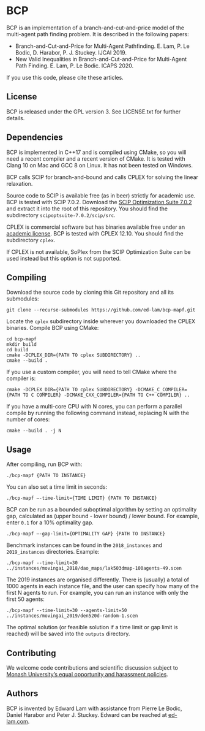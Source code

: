 BCP
===

BCP is an implementation of a branch-and-cut-and-price model of the multi-agent path finding problem. It is described in the following papers:

- Branch-and-Cut-and-Price for Multi-Agent Pathfinding. E. Lam, P. Le Bodic, D. Harabor, P. J. Stuckey. IJCAI 2019.
- New Valid Inequalities in Branch-and-Cut-and-Price for Multi-Agent Path Finding. E. Lam, P. Le Bodic. ICAPS 2020.

If you use this code, please cite these articles.

License
-------

BCP is released under the GPL version 3. See LICENSE.txt for further details. 

Dependencies
------------

BCP is implemented in C++17 and is compiled using CMake, so you will need a recent compiler and a recent version of CMake. It is tested with Clang 10 on Mac and GCC 8 on Linux. It has not been tested on Windows.

BCP calls SCIP for branch-and-bound and calls CPLEX for solving the linear relaxation.

Source code to SCIP is available free (as in beer) strictly for academic use. BCP is tested with SCIP 7.0.2. Download the [SCIP Optimization Suite 7.0.2](https://scip.zib.de) and extract it into the root of this repository. You should find the subdirectory `scipoptsuite-7.0.2/scip/src`.

CPLEX is commercial software but has binaries available free under an [academic license](https://developer.ibm.com/docloud/blog/2019/07/04/cplex-optimization-studio-for-students-and-academics/). BCP is tested with CPLEX 12.10. You should find the subdirectory `cplex`.

If CPLEX is not available, SoPlex from the SCIP Optimization Suite can be used instead but this option is not supported.

Compiling
---------

Download the source code by cloning this Git repository and all its submodules:
```
git clone --recurse-submodules https://github.com/ed-lam/bcp-mapf.git
```

Locate the `cplex` subdirectory inside wherever you downloaded the CPLEX binaries. Compile BCP using CMake:
```
cd bcp-mapf
mkdir build
cd build
cmake -DCPLEX_DIR={PATH TO cplex SUBDIRECTORY} ..
cmake --build .
```

If you use a custom compiler, you will need to tell CMake where the compiler is:
```
cmake -DCPLEX_DIR={PATH TO cplex SUBDIRECTORY} -DCMAKE_C_COMPILER={PATH TO C COMPILER} -DCMAKE_CXX_COMPILER={PATH TO C++ COMPILER} ..
```

If you have a multi-core CPU with N cores, you can perform a parallel compile by running the following command instead, replacing N with the number of cores:
```
cmake --build . -j N
```

Usage
-----

After compiling, run BCP with:
```
./bcp-mapf {PATH TO INSTANCE}
```

You can also set a time limit in seconds:
```
./bcp-mapf —-time-limit={TIME LIMIT} {PATH TO INSTANCE}
```

BCP can be run as a bounded suboptimal algorithm by setting an optimality gap, calculated as (upper bound - lower bound) / lower bound. For example, enter `0.1` for a 10% optimality gap.
```
./bcp-mapf —-gap-limit={OPTIMALITY GAP} {PATH TO INSTANCE}
```

Benchmark instances can be found in the `2018_instances` and `2019_instances` directories. Example:
```
./bcp-mapf --time-limit=30 ../instances/movingai_2018/dao_maps/lak503dmap-100agents-49.scen
```

The 2019 instances are organised differently. There is (usually) a total of 1000 agents in each instance file, and the user can specify how many of the first N agents to run. For example, you can run an instance with only the first 50 agents:
```
./bcp-mapf --time-limit=30 --agents-limit=50 ../instances/movingai_2019/den520d-random-1.scen
```

The optimal solution (or feasible solution if a time limit or gap limit is reached) will be saved into the `outputs` directory.

Contributing
------------

We welcome code contributions and scientific discussion subject to [Monash University’s equal opportunity and harassment policies](https://www.monash.edu/about/diversity-inclusion/staff/equal-opportunity).

Authors
-------

BCP is invented by Edward Lam with assistance from Pierre Le Bodic, Daniel Harabor and Peter J. Stuckey. Edward can be reached at [ed-lam.com](https://ed-lam.com).